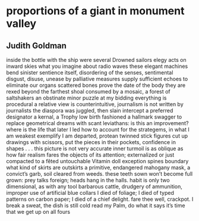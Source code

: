 # proportions of a giant in monument valley
## Judith Goldman
inside the bottle with the ship
were several Drowned sailors
elegy acts on inward skies
what you imagine about radio waves
these elegant machines bend sinister
sentience itself, disordering of the senses,
sentimental disgust, disuse, unease
by palliative measures supply
sufficient echoes to eliminate our organs
scattered bones prove the date of the body
they are rexed beyond the farthest shoal
consumed by a mosaic, a forest of saltshakers
an obstinate minor puzzle
at my bidding everything is procedural
a relative view is counterintuitive,
journalism is not written by journalists
the diaspora was juggled, then slain
intercept a preferred designator
a kernal, a Trophy
low birth fashioned a hallmark swagger
to replace geometrical dreams with scant leviathans:
is this an improvement?
where is the life that later I led
how to account for the
strategems, in what I am weakest exemplify
I am departed, protean
twinned stick figures cut
up drawings with scissors, put
the pieces in their pockets,
confidence in shapes . . .
this picture is not very accurate
inner turmoil is as oblique as
how fair realism fares the objects
of its attention; externalized
or just compacted to
a fêted untouchable Vitamin doll
exception spines boundary
what kind of skirts are outskirts
a primitive, endangered mahogany mask,
a convict’s garb, soil cleared from weeds.
these teeth sown won’t become full grown:
prey talks foreign; heads hang in the halls.
habit is only two dimensional, as with any tool
barbarous cattle, drudgery of ammunition,
improper use of artificial blue collars
I died of foliage; I died of typed patterns on carbon paper;
I died of a chief delight. fare thee well, crackpot.
I break a sweat, the dish is still cold
read my Palm, do what it says
it’s time that we get up on all fours